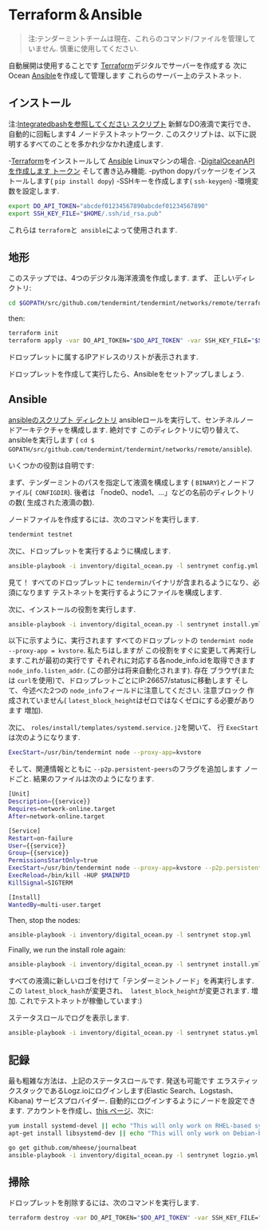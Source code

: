 # Terraform＆Ansible

>注:テンダーミントチームは現在、これらのコマンド/ファイルを管理していません. 慎重に使用してください.

自動展開は使用することです
[Terraform](https://www.terraform.io/)デジタルでサーバーを作成する
次にOcean [Ansible](http://www.ansible.com/)を作成して管理します
これらのサーバー上のテストネット.

## インストール

注:[Integratedbashを参照してください
スクリプト](https://github.com/tendermint/tendermint/blob/master/networks/remote/integration.sh)
新鮮なDO液滴で実行でき、自動的に回転します4
ノードテストネットワーク. このスクリプトは、以下に説明するすべてのことを多かれ少なかれ達成します.

-[Terraform](https://www.terraform.io/downloads.html)をインストールして
   [Ansible](http://docs.ansible.com/ansible/latest/installation_guide/intro_installation.html)
   Linuxマシンの場合.
-[DigitalOceanAPIを作成します
   トークン](https://cloud.digitalocean.com/settings/api/tokens)
   そして書き込み機能.
-python dopyパッケージをインストールします( `pip install dopy`)
-SSHキーを作成します( `ssh-keygen`)
-環境変数を設定します.

```sh
export DO_API_TOKEN="abcdef01234567890abcdef01234567890"
export SSH_KEY_FILE="$HOME/.ssh/id_rsa.pub"
```

これらは `terraform`と` ansible`によって使用されます.

## 地形

このステップでは、4つのデジタル海洋液滴を作成します. まず、
正しいディレクトリ:

```sh
cd $GOPATH/src/github.com/tendermint/tendermint/networks/remote/terraform
```

then:

```sh
terraform init
terraform apply -var DO_API_TOKEN="$DO_API_TOKEN" -var SSH_KEY_FILE="$SSH_KEY_FILE"
```

ドロップレットに属するIPアドレスのリストが表示されます.

ドロップレットを作成して実行したら、Ansibleをセットアップしましょう.

## Ansible

[ansibleのスクリプト
ディレクトリ](https://github.com/tendermint/tendermint/tree/master/networks/remote/ansible)
ansibleロールを実行して、センチネルノードアーキテクチャを構成します. 絶対です
このディレクトリに切り替えて、ansibleを実行します
( `cd $ GOPATH/src/github.com/tendermint/tendermint/networks/remote/ansible`).

いくつかの役割は自明です:

まず、テンダーミントのパスを指定して液滴を構成します
( `BINARY`)とノードファイル(` CONFIGDIR`). 後者は
「node0、node1、...」などの名前のディレクトリの数(
生成された液滴の数).

ノードファイルを作成するには、次のコマンドを実行します.

```sh
tendermint testnet
```

次に、ドロップレットを実行するように構成します.

```sh
ansible-playbook -i inventory/digital_ocean.py -l sentrynet config.yml -e BINARY=$GOPATH/src/github.com/tendermint/tendermint/build/tendermint -e CONFIGDIR=$GOPATH/src/github.com/tendermint/tendermint/networks/remote/ansible/mytestnet
```

見て！ すべてのドロップレットに `tendermin`バイナリが含まれるようになり、必須になります
テストネットを実行するようにファイルを構成します.

次に、インストールの役割を実行します.

```sh
ansible-playbook -i inventory/digital_ocean.py -l sentrynet install.yml
```

以下に示すように、実行されます
すべてのドロップレットの `tendermint node --proxy-app = kvstore`. 私たちはしますが
この役割をすぐに変更して再実行します.これが最初の実行です
それぞれに対応する各node_info.idを取得できます
`node_info.listen_addr`. (この部分は将来自動化されます). 存在
ブラウザ(または `curl`を使用)で、ドロップレットごとにIP:26657/statusに移動します
そして、今述べた2つの `node_info`フィールドに注意してください. 注意ブロック
作成されていません( `latest_block_height`はゼロではなくゼロにする必要があります
増加).

次に、 `roles/install/templates/systemd.service.j2`を開いて、
行 `ExecStart`は次のようになります.

```sh
ExecStart=/usr/bin/tendermint node --proxy-app=kvstore
```

そして、関連情報とともに `--p2p.persistent-peers`のフラグを追加します
ノードごと. 結果のファイルは次のようになります.

```sh
[Unit]
Description={{service}}
Requires=network-online.target
After=network-online.target

[Service]
Restart=on-failure
User={{service}}
Group={{service}}
PermissionsStartOnly=true
ExecStart=/usr/bin/tendermint node --proxy-app=kvstore --p2p.persistent-peers=167b80242c300bf0ccfb3ced3dec60dc2a81776e@165.227.41.206:26656,3c7a5920811550c04bf7a0b2f1e02ab52317b5e6@165.227.43.146:26656,303a1a4312c30525c99ba66522dd81cca56a361a@159.89.115.32:26656,b686c2a7f4b1b46dca96af3a0f31a6a7beae0be4@159.89.119.125:26656
ExecReload=/bin/kill -HUP $MAINPID
KillSignal=SIGTERM

[Install]
WantedBy=multi-user.target
```

Then, stop the nodes:

```sh
ansible-playbook -i inventory/digital_ocean.py -l sentrynet stop.yml
```

Finally, we run the install role again:

```sh
ansible-playbook -i inventory/digital_ocean.py -l sentrynet install.yml
```

すべての液滴に新しいロゴを付けて「テンダーミントノード」を再実行します. この
`latest_block_hash`が変更され、` latest_block_height`が変更されます.
増加. これでテストネットが稼働しています:)

ステータスロールでログを表示します.

```sh
ansible-playbook -i inventory/digital_ocean.py -l sentrynet status.yml
```

## 記録

最も粗雑な方法は、上記のステータスロールです. 発送も可能です
エラスティックスタックであるLogz.ioにログインします(Elastic Search、Logstash、Kibana)
サービスプロバイダー. 自動的にログインするようにノードを設定できます.
アカウントを作成し、[this
ページ](https://app.logz.io/#/dashboard/data-sources/Filebeat)、次に:

```sh
yum install systemd-devel || echo "This will only work on RHEL-based systems."
apt-get install libsystemd-dev || echo "This will only work on Debian-based systems."

go get github.com/mheese/journalbeat
ansible-playbook -i inventory/digital_ocean.py -l sentrynet logzio.yml -e LOGZIO_TOKEN=ABCDEFGHIJKLMNOPQRSTUVWXYZ012345
```

## 掃除

ドロップレットを削除するには、次のコマンドを実行します.

```sh
terraform destroy -var DO_API_TOKEN="$DO_API_TOKEN" -var SSH_KEY_FILE="$SSH_KEY_FILE"
```
